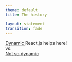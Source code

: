 ```yaml
---
theme: default
title: The history

layout: statement
transition: fade
---
```


<div class="text-4xl text-center font-bold space-y-10">
  <div class="relative">
    <a href="https://www.airbnb.ie/s/Japan/homes?dynamic_product_ids%5B%5D=1106996066642486683&omni_page_id=36021&tab_id=home_tab&flexible_trip_lengths%5B%5D=one_week&monthly_start_date=2024-12-01&monthly_length=3&monthly_end_date=2025-03-01&price_filter_input_type=0&channel=EXPLORE&search_type=category_change&price_filter_num_nights=2&place_id=ChIJLxl_1w9OZzQRRFJmfNR1QvU&date_picker_type=calendar&checkin=2024-11-22&checkout=2024-11-24&source=structured_search_input_header&query=Japan&location_search=MIN_MAP_BOUNDS&refinement_paths%5B%5D=%2Fhomes" target="_blank">
    Dynamic
  </a>
  <span v-click class="absolute -top-5 right-[30%] text-sm rotate-20 text-blue-400">React.js helps  here!</span>
  </div>
  <div>vs.</div>
  <div><a href="https://www.amazon.com/s/?_encoding=UTF8&k=desktop%20computers&pd_rd_w=jNfCr&content-id=amzn1.sym.1d3b8f55-c47a-4b7f-a127-3409d1ca6dd1&pf_rd_p=1d3b8f55-c47a-4b7f-a127-3409d1ca6dd1&pf_rd_r=WBYT00JD9V8D8GWZT929&pd_rd_wg=s4GZ3&pd_rd_r=c6ec1765-4707-490e-af99-865432a3bd2f&ref_=pd_hp_d_btf_unk" target="_blank">Not so dynamic</a></div>
</div>
